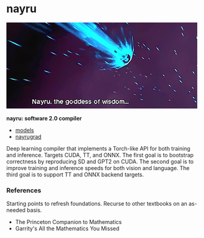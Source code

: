 # nayru
![](./nayru.gif)

**nayru: software 2.0 compiler**

- [models](./models/README)
- [nayrugrad](./autograd/README)

Deep learning compiler that implements a Torch-like API for both training and
inference. Targets CUDA, TT, and ONNX. The first goal is to bootstrap correctness
by reproducing SD and GPT2 on CUDA. The second goal is to improve training and
inference speeds for both vision and language. The third goal is to support TT and
ONNX backend targets.

### References
Starting points to refresh foundations. Recurse to other textbooks on an as-needed basis.

- The Princeton Companion to Mathematics
- Garrity's All the Mathematics You Missed